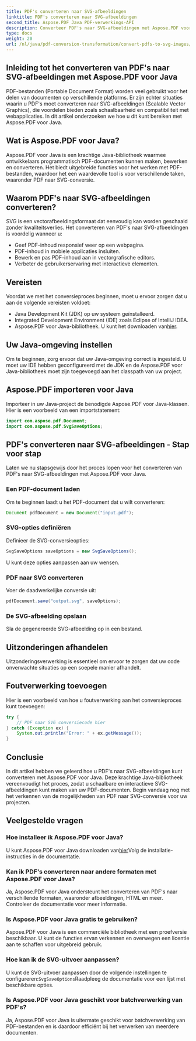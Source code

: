 ```yaml
---
title: PDF's converteren naar SVG-afbeeldingen
linktitle: PDF's converteren naar SVG-afbeeldingen
second_title: Aspose.PDF Java PDF-verwerkings-API
description: Converteer PDF's naar SVG-afbeeldingen met Aspose.PDF voor Java - Stapsgewijze handleiding voor naadloze PDF naar SVG-conversie met Aspose.PDF voor Java.
type: docs
weight: 20
url: /nl/java/pdf-conversion-transformation/convert-pdfs-to-svg-images/
---
```


## Inleiding tot het converteren van PDF's naar SVG-afbeeldingen met Aspose.PDF voor Java

PDF-bestanden (Portable Document Format) worden veel gebruikt voor het delen van documenten op verschillende platforms. Er zijn echter situaties waarin u PDF's moet converteren naar SVG-afbeeldingen (Scalable Vector Graphics), die voordelen bieden zoals schaalbaarheid en compatibiliteit met webapplicaties. In dit artikel onderzoeken we hoe u dit kunt bereiken met Aspose.PDF voor Java.

## Wat is Aspose.PDF voor Java?

Aspose.PDF voor Java is een krachtige Java-bibliotheek waarmee ontwikkelaars programmatisch PDF-documenten kunnen maken, bewerken en converteren. Het biedt uitgebreide functies voor het werken met PDF-bestanden, waardoor het een waardevolle tool is voor verschillende taken, waaronder PDF naar SVG-conversie.

## Waarom PDF's naar SVG-afbeeldingen converteren?

SVG is een vectorafbeeldingsformaat dat eenvoudig kan worden geschaald zonder kwaliteitsverlies. Het converteren van PDF's naar SVG-afbeeldingen is voordelig wanneer u:

- Geef PDF-inhoud responsief weer op een webpagina.
- PDF-inhoud in mobiele applicaties insluiten.
- Bewerk en pas PDF-inhoud aan in vectorgrafische editors.
- Verbeter de gebruikerservaring met interactieve elementen.

## Vereisten

Voordat we met het conversieproces beginnen, moet u ervoor zorgen dat u aan de volgende vereisten voldoet:

- Java Development Kit (JDK) op uw systeem geïnstalleerd.
- Integrated Development Environment (IDE) zoals Eclipse of IntelliJ IDEA.
-  Aspose.PDF voor Java-bibliotheek. U kunt het downloaden van[hier](https://releases.aspose.com/pdf/java/).

## Uw Java-omgeving instellen

Om te beginnen, zorg ervoor dat uw Java-omgeving correct is ingesteld. U moet uw IDE hebben geconfigureerd met de JDK en de Aspose.PDF voor Java-bibliotheek moet zijn toegevoegd aan het classpath van uw project.

## Aspose.PDF importeren voor Java

Importeer in uw Java-project de benodigde Aspose.PDF voor Java-klassen. Hier is een voorbeeld van een importstatement:

```java
import com.aspose.pdf.Document;
import com.aspose.pdf.SvgSaveOptions;
```

## PDF's converteren naar SVG-afbeeldingen - Stap voor stap

Laten we nu stapsgewijs door het proces lopen voor het converteren van PDF's naar SVG-afbeeldingen met Aspose.PDF voor Java.

### Een PDF-document laden

Om te beginnen laadt u het PDF-document dat u wilt converteren:

```java
Document pdfDocument = new Document("input.pdf");
```

### SVG-opties definiëren

Definieer de SVG-conversieopties:

```java
SvgSaveOptions saveOptions = new SvgSaveOptions();
```

U kunt deze opties aanpassen aan uw wensen.

### PDF naar SVG converteren

Voer de daadwerkelijke conversie uit:

```java
pdfDocument.save("output.svg", saveOptions);
```

### De SVG-afbeelding opslaan

Sla de gegenereerde SVG-afbeelding op in een bestand.

## Uitzonderingen afhandelen

Uitzonderingsverwerking is essentieel om ervoor te zorgen dat uw code onverwachte situaties op een soepele manier afhandelt.

## Foutverwerking toevoegen

Hier is een voorbeeld van hoe u foutverwerking aan het conversieproces kunt toevoegen:

```java
try {
    // PDF naar SVG conversiecode hier
} catch (Exception ex) {
    System.out.println("Error: " + ex.getMessage());
}
```

## Conclusie

In dit artikel hebben we geleerd hoe u PDF's naar SVG-afbeeldingen kunt converteren met Aspose.PDF voor Java. Deze krachtige Java-bibliotheek vereenvoudigt het proces, zodat u schaalbare en interactieve SVG-afbeeldingen kunt maken van uw PDF-documenten. Begin vandaag nog met het verkennen van de mogelijkheden van PDF naar SVG-conversie voor uw projecten.

## Veelgestelde vragen

### Hoe installeer ik Aspose.PDF voor Java?

 U kunt Aspose.PDF voor Java downloaden van[hier](https://releases.aspose.com/pdf/java/)Volg de installatie-instructies in de documentatie.

### Kan ik PDF's converteren naar andere formaten met Aspose.PDF voor Java?

Ja, Aspose.PDF voor Java ondersteunt het converteren van PDF's naar verschillende formaten, waaronder afbeeldingen, HTML en meer. Controleer de documentatie voor meer informatie.

### Is Aspose.PDF voor Java gratis te gebruiken?

Aspose.PDF voor Java is een commerciële bibliotheek met een proefversie beschikbaar. U kunt de functies ervan verkennen en overwegen een licentie aan te schaffen voor uitgebreid gebruik.

### Hoe kan ik de SVG-uitvoer aanpassen?

 U kunt de SVG-uitvoer aanpassen door de volgende instellingen te configureren:`SvgSaveOptions`Raadpleeg de documentatie voor een lijst met beschikbare opties.

### Is Aspose.PDF voor Java geschikt voor batchverwerking van PDF's?

Ja, Aspose.PDF voor Java is uitermate geschikt voor batchverwerking van PDF-bestanden en is daardoor efficiënt bij het verwerken van meerdere documenten.